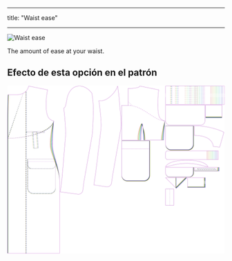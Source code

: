 - - -
title: "Waist ease"
- - -

![Waist ease](./waistease.svg)

The amount of ease at your waist.

## Efecto de esta opción en el patrón

![This image shows the effect of this option by superimposing several variants that have a different value for this option](carlton_waistease_sample.svg "Effect of this option on the pattern")
